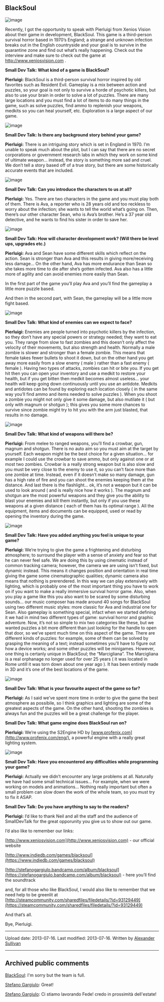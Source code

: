 ## BlackSoul

![image](src\articleArchive\authorAlexanderSullivan\2013-04-24_BlackSoul\image1.jpg)

Recently, I got the opportunity to speak with Pierluigi from Xenios Vision about their game in development, BlackSoul. This game is a third-person survival horror based in 1970’s England; a strange and unknown infection breaks out in the English countryside and your goal is to survive in the quarantine zone and find out what’s really happening. Check out the interview and make sure to check out the game at <http://www.xeniosvision.com> .

**Small Dev Talk: What kind of a game is BlackSoul?**

**Pierluigi:** BlackSoul is a third-person survival horror inspired by old favorites such as Resident Evil. Gameplay is a mix between action and puzzles, so your goal is not only to survive a horde of psychotic killers, but also to use your brain in order to solve a lot of puzzles. There are many large locations and you must find a lot of items to do many things in the game, such as solve puzzles, find ammo to replenish your weapons, medkits so you can heal yourself, etc. Exploration is a large aspect of our game.

![image](src\articleArchive\authorAlexanderSullivan\2013-04-24_BlackSoul\image2.jpg)

**Small Dev Talk: Is there any background story behind your game?**

**Pierluigi:** There is an intriguing story which is set in England in 1970. I’m unable to speak much about the plot, but I can say that there are no secret corporations or government research labs in which they work on some kind of ultimate weapon… instead, the story is something more sad and cruel. We don’t tell a story based off of a true story, but there are some historically accurate events that are included.

![image](src\articleArchive\authorAlexanderSullivan\2013-04-24_BlackSoul\image3.jpg)

**Small Dev Talk: Can you introduce the characters to us at all?**

**Pierluigi:** Yes. There are two characters in the game and you must play both of them. There is Ava, a reporter who is 28 years old and too reckless to worry about the infection; she wants to tell the world what’s going on.
Then, there’s our other character Sean, who is Ava’s brother. He’s a 37 year old detective, and he wants to find his sister in order to save her.

![image](src\articleArchive\authorAlexanderSullivan\2013-04-24_BlackSoul\image4.jpg)

**Small Dev Talk: How will character development work? (Will there be level ups, upgrades etc.)**

**Pierluigi:** Ava and Sean have some different skills which reflect on the action. Sean is stronger than Ava and this results in giving more/receiving less damage… On the other hand, Ava has more endurance than Sean so she takes more time to die after she’s gotten infected. Ava also has a little more of agility and can avoid enemies more easily than Sean.

In the first part of the game you’ll play Ava and you’ll find the gameplay a little more puzzle based.

And then in the second part, with Sean, the gameplay will be a little more fight based.

![image](src\articleArchive\authorAlexanderSullivan\2013-04-24_BlackSoul\image5.jpg)

**Small Dev Talk: What kind of enemies can we expect to face?**

**Pierluigi:** Enemies are people turned into psychotic killers by the infection, so they don’t have any special powers or strategy needed; they want to eat you. They range from slow to fast zombies and this doesn’t only affect the velocity of their movements, but also strength and health. Normally a male zombie is slower and stronger than a female zombie. This means that female takes fewer bullets to shoot it down, but on the other hand you get away more easily from a slow enemy ( male ) rather than a fast enemy ( female ). Having two types of attacks, zombies can hit or bite you. If you get hit then you can open your inventory and use a medkit to restore your health, but if you get bitten then medkit becomes almost useless… your health will keep going down continuously until you use an antidote. Medkits and antidotes can be found by exploring each location closely ( in the same way you’ll find ammo and items needed to solve puzzles ). When you shoot a zombie you might not only give it some damage, but also mutilate it ( but only with magnum or shotgun ); this gives you some more chances to survive since zombie might try to hit you with the arm just blasted, that results in no damage.

![image](src\articleArchive\authorAlexanderSullivan\2013-04-24_BlackSoul\image6.jpg)

**Small Dev Talk: What kind of weapons will there be?**

**Pierluigi:** From melee to ranged weapons, you’ll find a crowbar, gun, magnum and shotgun. There is no auto aim so you must aim at the target by yourself. Each weapon might be the best choice for a given situation… for example I could use the crowbar to save ammo, but only against one or at most two zombies. Crowbar is a really strong weapon but is also slow and you must be very close to the enemy to use it, so you can’t face more than one zombie at time. Instead, even if it doesn’t make so many damage, gun has a high rate of fire and you can shoot the enemies keeping them at the distance. And last there is the flashlight… ok, it’s not a weapon but it can be used to look around ( and is really nice how it works ). The magnum and shotgun are the most powerful weapons and they give you the ability to blast your enemies and kill them instantly, but only if you use these weapons at a given distance ( each of them has its optimal range ). All the equipment, items and documents can be equipped, used or read by opening the inventory during the game.

![image](src\articleArchive\authorAlexanderSullivan\2013-04-24_BlackSoul\image7.jpg)

**Small Dev Talk: Have you added anything you feel is unique to your game?**

**Pierluigi:** We’re trying to give the game a frightening and disturbing atmosphere; to surround the player with a sense of anxiety and fear so that he can never feel safe. We are doing this by using cinematic instead of common tracking camera; however, the camera we are using isn’t fixed, but dynamic instead. This means it changes position and orientation in real time giving the game some cinematographic qualities; dynamic camera also means that nothing is prerendered. In this way we can play extensively with lighting, which is probably one of the most important thing you have to work on if you want to make a really immersive survival horror game. Also, when you play a game like this you also want to be scared by some disturbing sounds… our music composer has made around 40 songs for BlackSoul using two different music styles: more classic for Ava and industrial one for Sean. Also gameplay is something special, infact when we started defining it we had in mind two different types of game: survival horror and graphic adventure. Now, it’s not so simple to mix two categories like these, but we wanted puzzles a bit more different than just looking for the handle to open that door, so we’ve spent much time on this aspect of the game. There are different kinds of puzzles: for example, some of them can be solved by grasping the meaning of a text; instead sometimes you’ll have to figure out how a device works; and some other puzzles will be minigames. However, one thing is certanly unique in BlackSoul; the “Marcigliana”. The Marcigliana is a real orphanage no longer used for over 25 years ( it was located in Rome untill it was torn down about one year ago ). It has been entirely made in 3D and it’s one of the best locations of the game.

![image](src\articleArchive\authorAlexanderSullivan\2013-04-24_BlackSoul\image8.jpg)

**Small Dev Talk: What is your favourite aspect of the game so far?**

**Pierluigi:** As I said we’ve spent more time in order to give the game the best atmosphere as possibile, so I think graphics and lighting are some of the greatest aspects of the game. On the other hand, shooting the zombies is always fun and the puzzles will be a great challenge for the player.

**Small Dev Talk: What game engine does BlackSoul run on?**

**Pierluigi:** We’re using the S2Engine HD by [www.profenix.com](http://www.profenix.com/eng/), a powerful engine with a really great lighting system.

![image](src\articleArchive\authorAlexanderSullivan\2013-04-24_BlackSoul\image9.jpg)

**Small Dev Talk: Have you encountered any difficulties while programming your game?**

**Pierluigi:** Actually we didn’t encounter any large problems at all. Naturally we have had some small technical issues… For example, when we were working on models and animations… Nothing really important but often a small problem can slow down the work of the whole team, so you must try to fix it ASAP.

**Small Dev Talk: Do you have anything to say to the readers?**

**Pierluigi:** I’d like to thank Neil and all the staff and the audience of SmallDevTalk for the great opporunity you give us to show out our game.

I’d also like to remember our links:

[http://www.xeniosvision.com](http://www.xeniosvision.com) - our official website

[http://www.indiedb.com/games/blacksoul](https://www.indiedb.com/games/blacksoul)

[http://stefanogargiulo.bandcamp.com/album/blacksoul](https://stefanogargiulo.bandcamp.com/album/blacksoul) - here you’ll find the soundtrack

and, for all those who like BlackSoul, I would also like to remember that we need help to be greenlit at [http://steamcommunity.com/sharedfiles/filedetails/?id=93129449](https://steamcommunity.com/sharedfiles/filedetails/?id=93129449)

And that’s all.

Bye, Pierluigi.

---

Upload date: 2013-07-16. Last modified: 2013-07-16. Written by [Alexander Sullivan](https://twitter.com/AlexJSully)

---

## Archived public comments

[BlackSoul](https://www.facebook.com/BlackSoul-446859108659111/): I'm sorry but the team is full.

[Stefano Gargiulo](https://www.facebook.com/stefano.gargiulo.3781): Great!

[Stefano Gargiulo](https://www.facebook.com/stefano.gargiulo.3781): Ci stiamo lavorando Fede! credo in prossimità dell'estate!

